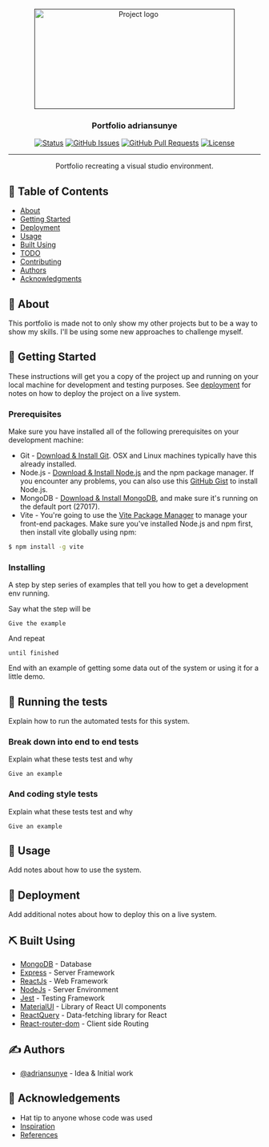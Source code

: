 <p align="center">
  <a href="" rel="noopener">
 <img width=400px height=200px src="https://miro.medium.com/proxy/1*CHH1P0NwJfZzXXHo-VUzOA.webp" alt="Project logo"></a>
</p>

<h3 align="center">Portfolio adriansunye</h3>

<div align="center">

[![Status](https://img.shields.io/badge/status-development-yellow.svg)]()
[![GitHub Issues](https://img.shields.io/github/issues/adriansunye/portfolio-client.svg)](https://github.com/adriansunye/portfolio-client/issues)
[![GitHub Pull Requests](https://img.shields.io/github/issues-pr/adriansunye/portfolio-client.svg)](https://github.com/adriansunye/portfolio-client/pulls)
[![License](https://img.shields.io/badge/license-FactoriaF5-blue.svg)](/LICENSE)

</div>

---

<p align="center"> Portfolio recreating a visual studio environment.
    <br> 
</p>

## 📝 Table of Contents

- [About](#about)
- [Getting Started](#getting_started)
- [Deployment](#deployment)
- [Usage](#usage)
- [Built Using](#built_using)
- [TODO](../TODO.md)
- [Contributing](../CONTRIBUTING.md)
- [Authors](#authors)
- [Acknowledgments](#acknowledgement)

## 🧐 About <a name = "about"></a>

This portfolio is made not to only show my other projects but to be a way to show my skills. I'll be using some new approaches to challenge myself.
## 🏁 Getting Started <a name = "getting_started"></a>

These instructions will get you a copy of the project up and running on your local machine for development and testing purposes. See [deployment](#deployment) for notes on how to deploy the project on a live system.

### Prerequisites
Make sure you have installed all of the following prerequisites on your development machine:
* Git - [Download & Install Git](https://git-scm.com/downloads). OSX and Linux machines typically have this already installed.
* Node.js - [Download & Install Node.js](https://nodejs.org/en/download/) and the npm package manager. If you encounter any problems, you can also use this [GitHub Gist](https://gist.github.com/isaacs/579814) to install Node.js.
* MongoDB - [Download & Install MongoDB](http://www.mongodb.org/downloads), and make sure it's running on the default port (27017).
* Vite - You're going to use the [Vite Package Manager](https://vitejs.dev) to manage your front-end packages. Make sure you've installed Node.js and npm first, then install vite globally using npm:

```bash
$ npm install -g vite
```

### Installing

A step by step series of examples that tell you how to get a development env running.

Say what the step will be

```
Give the example
```

And repeat

```
until finished
```

End with an example of getting some data out of the system or using it for a little demo.

## 🔧 Running the tests <a name = "tests"></a>

Explain how to run the automated tests for this system.

### Break down into end to end tests

Explain what these tests test and why

```
Give an example
```

### And coding style tests

Explain what these tests test and why

```
Give an example
```

## 🎈 Usage <a name="usage"></a>

Add notes about how to use the system.

## 🚀 Deployment <a name = "deployment"></a>

Add additional notes about how to deploy this on a live system.

## ⛏️ Built Using <a name = "built_using"></a>

- [MongoDB](https://www.mongodb.com/) - Database
- [Express](https://expressjs.com/) - Server Framework
- [ReactJs](https://reactjs.org) - Web Framework
- [NodeJs](https://nodejs.org/en/) - Server Environment
- [Jest](https://jestjs.io) - Testing Framework
- [MaterialUI](https://mui.com) - Library of React UI components
- [ReactQuery](https://react-query-v3.tanstack.com) - Data-fetching library for React
- [React-router-dom](https://reactrouter.com/en/main) - Client side Routing


## ✍️ Authors <a name = "authors"></a>

- [@adriansunye](https://github.com/adriansunye) - Idea & Initial work

## 🎉 Acknowledgements <a name = "acknowledgement"></a>

- Hat tip to anyone whose code was used
- [Inspiration](https://stackblitz.com/edit/vitejs-vite-qwspnw?file=index.html&terminal=dev)
- [References](https://stackblitz.com/edit/vitejs-vite-qwspnw?file=index.html&terminal=dev)
